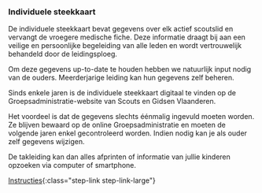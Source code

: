 ### Individuele steekkaart
De individuele steekkaart bevat gegevens over elk actief scoutslid en vervangt de vroegere medische fiche. Deze informatie draagt bij aan een veilige en persoonlijke begeleiding van alle leden en wordt vertrouwelijk behandeld door de leidingsploeg.

Om deze gegevens up-to-date te houden hebben we natuurlijk input nodig van de ouders. Meerderjarige leiding kan hun gegevens zelf beheren.

Sinds enkele jaren is de individuele steekkaart digitaal te vinden op de Groepsadministratie-website van Scouts en Gidsen Vlaanderen.

Het voordeel is dat de gegevens slechts éénmalig ingevuld moeten worden. Ze blijven bewaard op de online Groepsadministratie en moeten de volgende jaren enkel gecontroleerd worden. Indien nodig kan je als ouder zelf gegevens wijzigen.

De takleiding kan dan alles afprinten of informatie van jullie kinderen opzoeken via computer of smartphone.

[Instructies](/#individuele-steekkaart-2){:class="step-link step-link-large"}
